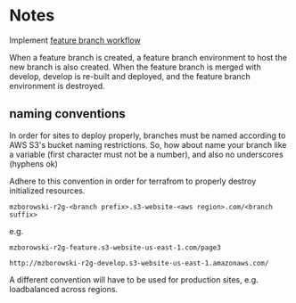 # Notes

Implement [feature branch workflow](https://www.atlassian.com/git/tutorials/comparing-workflows/feature-branch-workflow)

When a feature branch is created, a feature branch environment to host the new branch is also created. When the feature branch is merged with develop, develop is re-built and deployed, and the feature branch environment is destroyed.

## naming conventions
In order for sites to deploy properly, branches must be named according to AWS S3's bucket naming restrictions. So, how about name your branch like a variable (first character must not be a number), and also no underscores (hyphens ok)

Adhere to this convention in order for terrafrom to properly destroy initialized resources.

`mzborowski-r2g-<branch prefix>.s3-website-<aws region>.com/<branch suffix>`

e.g.

`mzborowski-r2g-feature.s3-website-us-east-1.com/page3`

`http://mzborowski-r2g-develop.s3-website-us-east-1.amazonaws.com/`

A different convention will have to be used for production sites, e.g. loadbalanced across regions.
